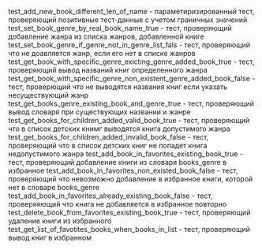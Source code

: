test_add_new_book_different_len_of_name - параметиризированный тест, проверяющий позитивные тест-данные с учетом граничных значений
test_set_book_genre_by_real_book_name_true - тест, проверяющий добавление жанра из списка жанров, добавленной книге
test_set_book_genre_if_genre_not_in_genre_list_fals - тест, проверяющий что не доавляется жанр, если его нет в списке жанров
test_get_book_with_specific_genre_exicting_genre_added_book_true - тест, проверяющий вывод названий книг определенного жанра
test_get_book_with_specific_genre_non_existent_genre_added_book_false - тест, проверющий что не выводятся названия книг если указать несуществующий жанр
test_get_books_genre_existing_book_and_genre_true - тест, проверяющий вывод словаря при существующих названии и жанре
test_get_books_for_children_added_valid_book_true - тест, проверяющий что в список детских книмг выводятся книга допустимого жанра
test_get_books_for_children_added_invalid_book_false - тест, проверяющий что в список детских книг не попадет книга недопустимого жанра
test_add_book_in_favorites_existing_book_true - тест, проверяющий добавление книги из словаря books_genre в избранное
test_add_book_in_favorites_non_existed_book_false - тест, проверяющий что невозможно добавление в избранное книги, которой нет в словаре books_genre
test_add_book_in_favorites_already_existing_book_false - тест, проверяяющий что книга не добавляется в избранное повторно
test_delete_book_from_favorites_existing_book_true - тест, проверяющий удаление книги из избранного
test_get_list_of_favotites_books_when_books_in_list - тест, проверяющий вывод книг в избранном
